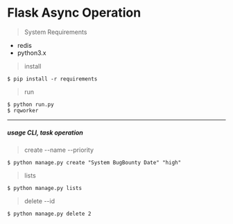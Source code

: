 # Flask Async Operation

> System Requirements
- redis
- python3.x


> install
```shell script
$ pip install -r requirements
```
> run 
```shell script
$ python run.py
$ rqworker
```
---
##### usage CLI, task operation

> create --name --priority
```shell script
$ python manage.py create "System BugBounty Date" "high"
```
> lists
```shell script
$ python manage.py lists
```
> delete --id
```shell script
$ python manage.py delete 2
```